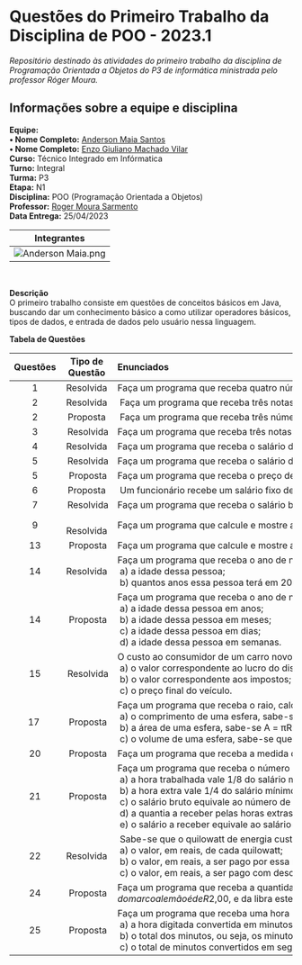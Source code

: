 # Questões do Primeiro Trabalho da Disciplina de POO - 2023.1

*Repositório destinado às atividades do primeiro trabalho da disciplina de Programação Orientada a Objetos do P3 de informática ministrada pelo professor Róger Moura.*

## Informações sobre a equipe e disciplina
**Equipe:**
  <br>  **• Nome Completo:** [Anderson Maia Santos](https://github.com/TheAnders007)
  <br>  **• Nome Completo:** [Enzo Giuliano Machado Vilar](https://github.com/Enzo-Giuliano)
<br> **Curso:** Técnico Integrado em Infórmatica
<br> **Turno:** Integral
<br> **Turma:** P3
<br> **Etapa:** N1
<br> **Disciplina:** POO (Programação Orientada a Objetos)
<br> **Professor:** [Roger Moura Sarmento](https://github.com/rogermsarmento)
<br> **Data Entrega:** 25/04/2023
<br>

| Integrantes |
| :-----------: |
| ![Anderson Maia.png](https://user-images.githubusercontent.com/124885820/223561276-7331792c-6207-484a-a3a7-6cc69ddc0e60.png) | 

<br>

**Descrição**
<br>
O primeiro trabalho consiste em questões de conceitos básicos em Java, buscando dar um conhecimento básico a como utilizar operadores básicos, tipos de dados, e entrada de dados pelo usuário nessa linguagem.
<br>

**Tabela de Questões**

| Questões   | Tipo de Questão | Enunciados  |
| :-----------: | :-------------: | :----------- |
| 1 | Resolvida | Faça um programa que receba quatro números inteiros, calcule e mostre a soma desses números.|
| 2 | Resolvida | Faça um programa que receba três notas, calcule e mostre a média aritmética entre elas. | 
| 2 | Proposta | Faça um programa que receba três números, calcule e mostre a multiplicação desses números. | 
| 3 | Resolvida |Faça um programa que receba três notas e seus respectivos pesos, calcule e mostre a média ponderada dessas notas. |  
| 4 | Resolvida |Faça um programa que receba o salário de um funcionário, calcule e mostre o novo salário, sabendo-se que este sofreu um aumento de 25%. |  
| 5 | Resolvida |Faça um programa que receba o salário de um funcionário e o percentual de aumento, calcule e mostre o valor de aumento e o novo salário. | 
| 5 | Proposta |Faça um programa que receba o preço de um produto, calcule e mostre o novo preço, sabendo-se que este sofreu um desconto de 10%. |
| 6 | Proposta | Um funcionário recebe um salário fixo de 4% de comissão sobre as vendas. Faça um programa que receba o salário fixo de um funcionário e o valor de suas vendas, calcule e mostre a comissão e o salário final do funcionário. |   
| 7 | Resolvida |Faça um programa que receba o salário base de um funcionário, calcule e mostre o seu salário a receber, sabendo-se que esse funcionário tem gratificação de R$50,00 e paga imposto de 10% sobre o salário-base. |  
| 9 |  Resolvida |Faça um programa que calcule e mostre a área de um triângulo. Sabe-se que Área = (base * altura)/2. | 
| 13 | Proposta |Faça um programa que calcule e mostre a tabuada de um número digitado pelo usuário. |   
| 14 | Resolvida | Faça um programa que receba o ano de nascimento de uma pessoa e o ano atual, calcule e mostre: <br> a) a idade dessa pessoa;‎ <br> b) quantos anos essa pessoa terá em 2005. | 
| 14 | Proposta |Faça um programa que receba o ano de nascimento de uma pessoa e o ano atual, calcule e mostre: <br> a) a idade dessa pessoa em anos; <br> b) a idade dessa pessoa em meses; <br> c) a idade dessa pessoa em dias; <br> d) a idade dessa pessoa em semanas. |  
| 15 | Resolvida |O custo ao consumidor de um carro novo é a soma do preço de fábrica com o percentual de lucro do distribuidor e dos impostos aplicados ao preço de fábrica. Faça um programa que receba o preço de fábrica de um veículo, o percentual de lucro do distribuidor e o percentual de impostos. Calcule e mostre: <br> a) o valor correspondente ao lucro do distribuidor; <br> b) o valor correspondente aos impostos; <br> c) o preço final do veículo. 
| 17 | Proposta |Faça um programa que receba o raio, calcule e mostre: <br> a) o comprimento de uma esfera, sabe-se que C = 2πR; <br> b) a área de uma esfera, sabe-se A = πR²; <br> c) o volume de uma esfera, sabe-se que V = 4/3πR³.|  
| 20 | Proposta |Faça um programa que receba a medida do ângulo formado por uma escada apoiada no chão e a distância que a escada está da parede. Calcule e mostre a medida da escada para que se possa alcançar a ponta da escada. |
| 21 | Proposta |Faça um programa que receba o número de horas trabalhadas, o valor do salário mínimo e o número de horas extras trabalhadas. Calcule e mostre o salário a receber seguindo as regras a seguir: <br> a) a hora trabalhada vale 1/8 do salário mínimo; <br> b) a hora extra vale 1/4 do salário mínimo; <br> c) o salário bruto equivale ao número de horas trabalhadas multiplicado pelo valor da hora trabalhada; <br> d) a quantia a receber pelas horas extras equivale ao número de horas extras trabalhadas multiplicado pelo valor da hora extra; <br> e) o salário a receber equivale ao salário bruto mais a quantia a receber pelas horas extras.  |
| 22 | Resolvida | Sabe-se que o quilowatt de energia custa um quinto do salário mínimo. Faça um programa que receba o valor do salário mínimo e a quantidade de quilowatts consumida por uma residência. Calcule e mostre: <br> a) o valor, em reais, de cada quilowatt; <br> b) o valor, em reais, a ser pago por essa residência; <br> c) o valor, em reais, a ser pago com desconto de 15%. | 
| 24 | Proposta |Faça um programa que receba a quantidade de dinheiro em reais que uma pessoa que vai viajar possui. Essa pessoa vai passar por vários países e precisa converter seu dinheiro em dólares, marco alemão e libra esterlina. Sabe-se que a cotação do dólar é de R$1,80, do marco alemão é de R$2,00, e da libra esterlina é de R$1,57. O programa deve fazer a conversão e mostrá-las. | 
 | 25 | Proposta |Faça um programa que receba uma hora (uma variável para hora e outra para minutos), calcule e mostre: <br> a) a hora digitada convertida em minutos; <br> b) o total dos minutos, ou seja, os minutos digitados mais a conversão anterior; <br> c) o total de minutos convertidos em segundos. |
